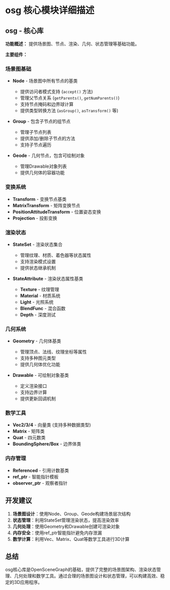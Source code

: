 # osg 核心模块详细描述

## osg - 核心库

**功能概述：** 提供场景图、节点、渲染、几何、状态管理等基础功能。

**主要组件：**

### 场景图基础
- **Node** - 场景图中所有节点的基类
  - 提供访问者模式支持 (`accept()` 方法)
  - 管理父节点关系 (`getParents()`, `getNumParents()`)
  - 支持节点掩码和边界球计算
  - 提供类型转换方法 (`asGroup()`, `asTransform()` 等)

- **Group** - 包含子节点的组节点
  - 管理子节点列表
  - 提供添加/删除子节点的方法
  - 支持子节点遍历

- **Geode** - 几何节点，包含可绘制对象
  - 管理Drawable对象列表
  - 提供几何体的容器功能

### 变换系统
- **Transform** - 变换节点基类
- **MatrixTransform** - 矩阵变换节点
- **PositionAttitudeTransform** - 位置姿态变换
- **Projection** - 投影变换

### 渲染状态
- **StateSet** - 渲染状态集合
  - 管理纹理、材质、着色器等状态属性
  - 支持渲染模式设置
  - 提供状态继承机制

- **StateAttribute** - 渲染状态属性基类
  - **Texture** - 纹理管理
  - **Material** - 材质系统
  - **Light** - 光照系统
  - **BlendFunc** - 混合函数
  - **Depth** - 深度测试

### 几何系统
- **Geometry** - 几何体基类
  - 管理顶点、法线、纹理坐标等属性
  - 支持多种图元类型
  - 提供几何体优化功能

- **Drawable** - 可绘制对象基类
  - 定义渲染接口
  - 支持边界计算
  - 提供更新回调机制

### 数学工具
- **Vec2/3/4** - 向量类 (支持多种数据类型)
- **Matrix** - 矩阵类
- **Quat** - 四元数类
- **BoundingSphere/Box** - 边界体类

### 内存管理
- **Referenced** - 引用计数基类
- **ref_ptr** - 智能指针模板
- **observer_ptr** - 观察者指针

## 开发建议

1. **场景图设计**：使用Node、Group、Geode构建场景层次结构
2. **状态管理**：利用StateSet管理渲染状态，提高渲染效率
3. **几何处理**：使用Geometry和Drawable创建可渲染对象
4. **内存安全**：使用ref_ptr智能指针避免内存泄漏
5. **数学计算**：利用Vec、Matrix、Quat等数学工具进行3D计算

## 总结

osg核心库是OpenSceneGraph的基础，提供了完整的场景图架构、渲染状态管理、几何处理和数学工具。通过合理的场景图设计和状态管理，可以构建高效、稳定的3D应用程序。 